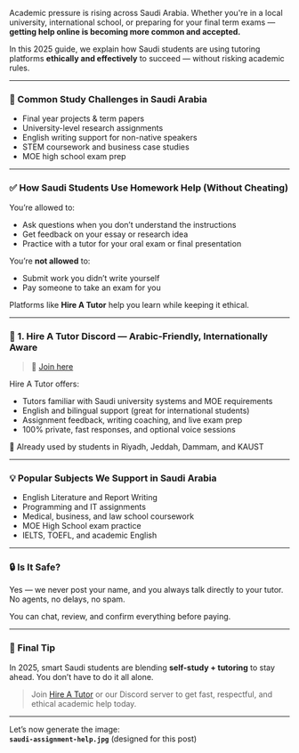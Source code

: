 Academic pressure is rising across Saudi Arabia. Whether you're in a local university, international school, or preparing for your final term exams — **getting help online is becoming more common and accepted.**

In this 2025 guide, we explain how Saudi students are using tutoring platforms **ethically and effectively** to succeed — without risking academic rules.

---

### 🏫 Common Study Challenges in Saudi Arabia

- Final year projects & term papers
- University-level research assignments
- English writing support for non-native speakers
- STEM coursework and business case studies
- MOE high school exam prep

---

### ✅ How Saudi Students Use Homework Help (Without Cheating)

You’re allowed to:

- Ask questions when you don’t understand the instructions
- Get feedback on your essay or research idea
- Practice with a tutor for your oral exam or final presentation

You’re **not allowed** to:

- Submit work you didn’t write yourself
- Pay someone to take an exam for you

Platforms like **Hire A Tutor** help you learn while keeping it ethical.

---

### 🕌 1. Hire A Tutor Discord — Arabic-Friendly, Internationally Aware

> 🔗 [Join here](https://discord.gg/hireatutor)

Hire A Tutor offers:

- Tutors familiar with Saudi university systems and MOE requirements
- English and bilingual support (great for international students)
- Assignment feedback, writing coaching, and live exam prep
- 100% private, fast responses, and optional voice sessions

📍 Already used by students in Riyadh, Jeddah, Dammam, and KAUST

---

### 💡 Popular Subjects We Support in Saudi Arabia

- English Literature and Report Writing
- Programming and IT assignments
- Medical, business, and law school coursework
- MOE High School exam practice
- IELTS, TOEFL, and academic English

---

### 🔒 Is It Safe?

Yes — we never post your name, and you always talk directly to your tutor.  
No agents, no delays, no spam.

You can chat, review, and confirm everything before paying.

---

### 🎯 Final Tip

In 2025, smart Saudi students are blending **self-study + tutoring** to stay ahead. You don’t have to do it all alone.

> Join [Hire A Tutor](https://hireatutornow.com) or our Discord server to get fast, respectful, and ethical academic help today.

---

Let’s now generate the image:  
**`saudi-assignment-help.jpg`** (designed for this post)

